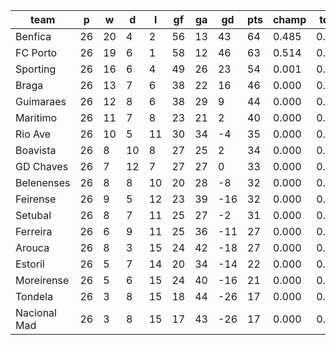 |     team     | p  | w  | d  | l  | gf | ga | gd  | pts | champ | top2  | top3  | top4  |  5-7  | bot4  | bot3  | bot2  |
|--------------|----|----|----|----|----|----|-----|-----|-------|-------|-------|-------|-------|-------|-------|-------|
| Benfica      | 26 | 20 |  4 |  2 | 56 | 13 |  43 |  64 | 0.485 | 0.987 | 1.000 | 1.000 | 0.000 | 0.000 | 0.000 | 0.000|
| FC Porto     | 26 | 19 |  6 |  1 | 58 | 12 |  46 |  63 | 0.514 | 0.990 | 1.000 | 1.000 | 0.000 | 0.000 | 0.000 | 0.000|
| Sporting     | 26 | 16 |  6 |  4 | 49 | 26 |  23 |  54 | 0.001 | 0.023 | 0.902 | 0.990 | 0.010 | 0.000 | 0.000 | 0.000|
| Braga        | 26 | 13 |  7 |  6 | 38 | 22 |  16 |  46 | 0.000 | 0.000 | 0.086 | 0.710 | 0.290 | 0.000 | 0.000 | 0.000|
| Guimaraes    | 26 | 12 |  8 |  6 | 38 | 29 |   9 |  44 | 0.000 | 0.000 | 0.012 | 0.282 | 0.715 | 0.000 | 0.000 | 0.000|
| Maritimo     | 26 | 11 |  7 |  8 | 23 | 21 |   2 |  40 | 0.000 | 0.000 | 0.000 | 0.016 | 0.820 | 0.000 | 0.000 | 0.000|
| Rio Ave      | 26 | 10 |  5 | 11 | 30 | 34 |  -4 |  35 | 0.000 | 0.000 | 0.000 | 0.001 | 0.398 | 0.000 | 0.000 | 0.000|
| Boavista     | 26 |  8 | 10 |  8 | 27 | 25 |   2 |  34 | 0.000 | 0.000 | 0.000 | 0.001 | 0.369 | 0.000 | 0.000 | 0.000|
| GD Chaves    | 26 |  7 | 12 |  7 | 27 | 27 |   0 |  33 | 0.000 | 0.000 | 0.000 | 0.000 | 0.179 | 0.003 | 0.000 | 0.000|
| Belenenses   | 26 |  8 |  8 | 10 | 20 | 28 |  -8 |  32 | 0.000 | 0.000 | 0.000 | 0.000 | 0.070 | 0.010 | 0.001 | 0.000|
| Feirense     | 26 |  9 |  5 | 12 | 23 | 39 | -16 |  32 | 0.000 | 0.000 | 0.000 | 0.000 | 0.020 | 0.038 | 0.005 | 0.000|
| Setubal      | 26 |  8 |  7 | 11 | 25 | 27 |  -2 |  31 | 0.000 | 0.000 | 0.000 | 0.000 | 0.125 | 0.006 | 0.001 | 0.000|
| Ferreira     | 26 |  6 |  9 | 11 | 25 | 36 | -11 |  27 | 0.000 | 0.000 | 0.000 | 0.000 | 0.003 | 0.171 | 0.042 | 0.003|
| Arouca       | 26 |  8 |  3 | 15 | 24 | 42 | -18 |  27 | 0.000 | 0.000 | 0.000 | 0.000 | 0.002 | 0.215 | 0.068 | 0.014|
| Estoril      | 26 |  5 |  7 | 14 | 20 | 34 | -14 |  22 | 0.000 | 0.000 | 0.000 | 0.000 | 0.000 | 0.699 | 0.331 | 0.107|
| Moreirense   | 26 |  5 |  6 | 15 | 24 | 40 | -16 |  21 | 0.000 | 0.000 | 0.000 | 0.000 | 0.000 | 0.887 | 0.684 | 0.298|
| Tondela      | 26 |  3 |  8 | 15 | 18 | 44 | -26 |  17 | 0.000 | 0.000 | 0.000 | 0.000 | 0.000 | 0.982 | 0.926 | 0.772|
| Nacional Mad | 26 |  3 |  8 | 15 | 17 | 43 | -26 |  17 | 0.000 | 0.000 | 0.000 | 0.000 | 0.000 | 0.990 | 0.941 | 0.806|
